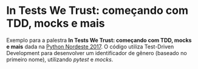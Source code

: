 # In Tests We Trust: começando com TDD, mocks e mais

Exemplo para a palestra __In Tests We Trust: começando com TDD, mocks e mais__ dada na [Python Nordeste 2017](2017.pythonnordeste.org). O código utiliza Test-Driven Development para desenvolver um identificador de gênero (baseado no primeiro nome), utilizando _pytest_ e _mocks_.
